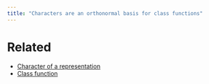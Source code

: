 ```yaml
---
title: "Characters are an orthonormal basis for class functions"
---
```


# Related
- [Character of a representation](<notes/ntpy/Definitions/Representation Theory/Character of a representation.md>)
- [Class function](<notes/ntpy/Definitions/Representation Theory/Class function.md>)
